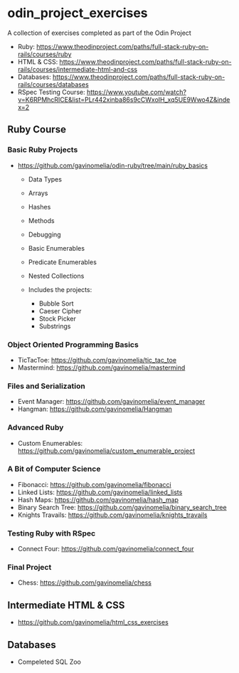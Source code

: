 # odin_project_exercises
A collection of exercises completed as part of the Odin Project
- Ruby: https://www.theodinproject.com/paths/full-stack-ruby-on-rails/courses/ruby
- HTML & CSS: https://www.theodinproject.com/paths/full-stack-ruby-on-rails/courses/intermediate-html-and-css
- Databases: https://www.theodinproject.com/paths/full-stack-ruby-on-rails/courses/databases
- RSpec Testing Course: https://www.youtube.com/watch?v=K6RPMhcRICE&list=PLr442xinba86s9cCWxoIH_xq5UE9Wwo4Z&index=2

## Ruby Course 

### Basic Ruby Projects
- https://github.com/gavinomelia/odin-ruby/tree/main/ruby_basics
  - Data Types
  - Arrays
  - Hashes
  - Methods
  - Debugging
  - Basic Enumerables
  - Predicate Enumerables
  - Nested Collections

  - Includes the projects:
    - Bubble Sort
    - Caeser Cipher
    - Stock Picker
    - Substrings
        

### Object Oriented Programming Basics
- TicTacToe: https://github.com/gavinomelia/tic_tac_toe
- Mastermind: https://github.com/gavinomelia/mastermind

### Files and Serialization
- Event Manager: https://github.com/gavinomelia/event_manager
- Hangman: https://github.com/gavinomelia/Hangman

### Advanced Ruby
- Custom Enumerables: https://github.com/gavinomelia/custom_enumerable_project

### A Bit of Computer Science
- Fibonacci: https://github.com/gavinomelia/fibonacci
- Linked Lists: https://github.com/gavinomelia/linked_lists
- Hash Maps: https://github.com/gavinomelia/hash_map
- Binary Search Tree: https://github.com/gavinomelia/binary_search_tree
- Knights Travails: https://github.com/gavinomelia/knights_travails

### Testing Ruby with RSpec
- Connect Four: https://github.com/gavinomelia/connect_four

### Final Project
- Chess: https://github.com/gavinomelia/chess

## Intermediate HTML & CSS
- https://github.com/gavinomelia/html_css_exercises

## Databases
- Compeleted SQL Zoo
